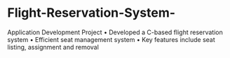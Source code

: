 # Flight-Reservation-System-

Application Development Project 
•	Developed a C-based flight reservation system 
•	Efficient seat management system
•	Key features include seat listing, assignment and removal
